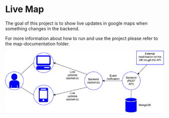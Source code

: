 # Live Map
The goal of this project is to show live updates in google maps when something changes in the backend.

For more information about how to run and use the project please refer to the map-documentation folder.

![Micro service diagram](https://raw.githubusercontent.com/fdelacruzsoto/Map-Live/master/map-documentation/Untitled%20Diagram.png)